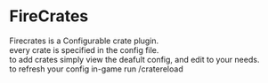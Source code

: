 # FireCrates
Firecrates is a Configurable crate plugin.<br>
every crate is specified in the config file.<br>
to add crates simply view the deafult config, and edit to your needs.<br>
to refresh your config in-game run /cratereload<br>
